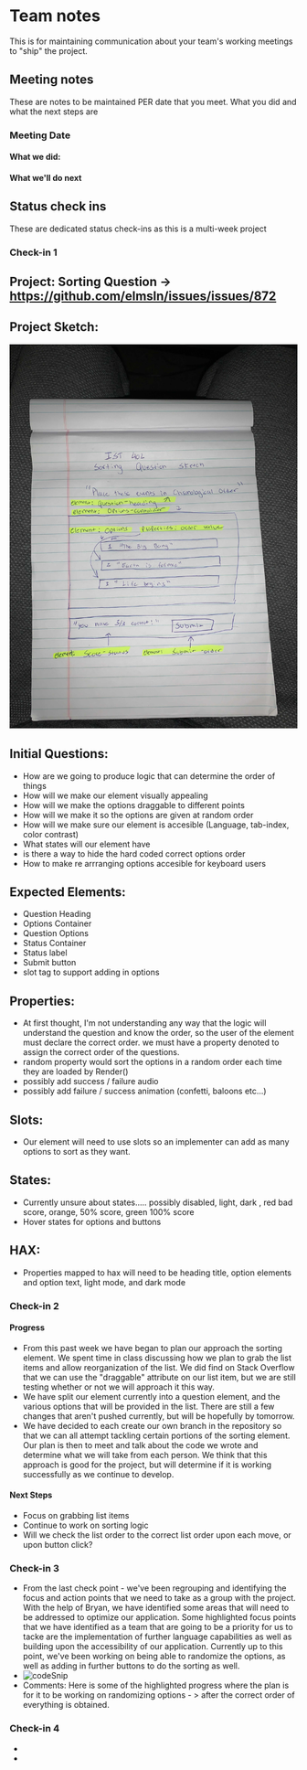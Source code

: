 # Team notes
This is for maintaining communication about your team's working meetings to "ship" the project.

## Meeting notes
These are notes to be maintained PER date that you meet. What you did and what the next steps are
### Meeting Date

#### What we did:


#### What we'll do next


## Status check ins
These are dedicated status check-ins as this is a multi-week project
### Check-in 1

## Project: Sorting Question -> https://github.com/elmsln/issues/issues/872 


## Project Sketch:
![Project sketch](https://github.com/Viable-Slime/slime-the-web/blob/master/SortingQuestionSketch.jpg)

## Initial Questions:
- How are we going to produce logic that can determine the order of things
- How will we make our element visually appealing
- How will we make the options draggable to different points
- How will we make it so the options are given at random order
- How will we make sure our element is accesible (Language, tab-index, color contrast)
- What states will our element have
- is there a way to hide the hard coded correct options order
- How to make re arrranging options accesible for keyboard users
## Expected Elements:
- Question Heading
- Options Container
- Question Options
- Status Container
- Status label
- Submit button
- slot tag to support adding in options

## Properties:
- At first thought, I'm not understanding any way that the logic will understand the question and know the order, so the user of the element must declare the correct order. we must have a property denoted to assign the correct order of the questions.
- random property would sort the options in a random order each time they are loaded by Render()
- possibly add success / failure audio
- possibly add failure / success animation (confetti, baloons etc...)

## Slots:
- Our element will need to use slots so an implementer can add as many options to sort as they want.

## States:
- Currently unsure about states..... possibly disabled, light, dark , red bad score, orange, 50% score, green 100% score
- Hover states for options and buttons

## HAX:
- Properties mapped to hax will need to be heading title, option elements and option text, light mode, and dark mode



### Check-in 2
#### Progress
- From this past week we have began to plan our approach the sorting element. We spent time in class discussing how we plan to grab the list items and allow reorganization of the list. We did find on Stack Overflow that we can use the "draggable" attribute on our list item, but we are still testing whether or not we will approach it this way.
- We have split our element currently into a question element, and the various options that will be provided in the list. There are still a few changes that aren't pushed currently, but will be hopefully by tomorrow.
- We have decided to each create our own branch in the repository so that we can all attempt tackling certain portions of the sorting element. Our plan is then to meet and talk about the code we wrote and determine what we will take from each person. We think that this approach is good for the project, but will determine if it is working successfully as we continue to develop. 
#### Next Steps
- Focus on grabbing list items 
- Continue to work on sorting logic
- Will we check the list order to the correct list order upon each move, or upon button click?
### Check-in 3
- From the last check point - we've been regrouping and identifying the focus and action points that we need to take as a group with the project. With the help of Bryan, we have identified some areas that will need to be addressed to optimize our application. Some highlighted focus points that we have identified as a team that are going to be a priority for us to tacke are the implementation of further language capabilities as well as building upon the accessibility of our application. Currently up to this point, we've been working on being able to randomize the options, as well as adding in further buttons to do the sorting as well.
- ![codeSnip](https://user-images.githubusercontent.com/90001492/144116399-489210b5-9507-4e51-a9d6-691c758060db.png)
- Comments: Here is some of the highlighted progress where the plan is for it to be working on randomizing options - > after the correct order of everything is obtained.
### Check-in 4
- 
- 
